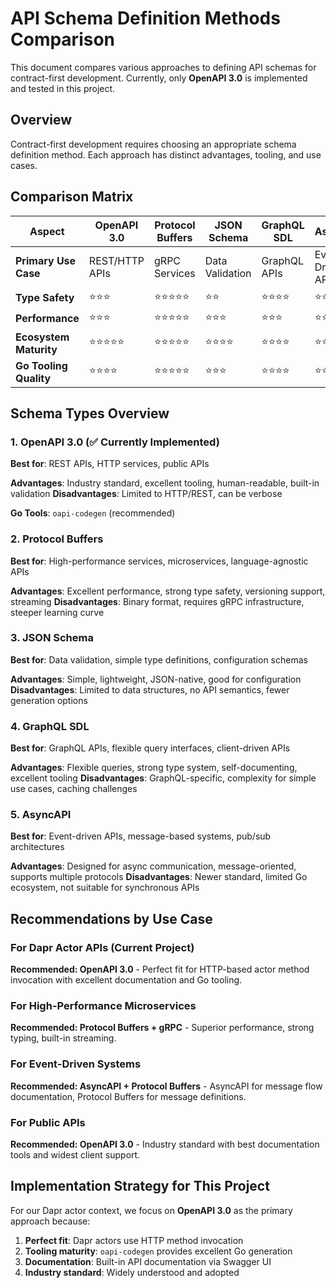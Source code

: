 # API Schema Definition Methods Comparison

This document compares various approaches to defining API schemas for contract-first development. Currently, only **OpenAPI 3.0** is implemented and tested in this project.

## Overview

Contract-first development requires choosing an appropriate schema definition method. Each approach has distinct advantages, tooling, and use cases.

## Comparison Matrix

| Aspect | OpenAPI 3.0 | Protocol Buffers | JSON Schema | GraphQL SDL | AsyncAPI |
|--------|-------------|------------------|-------------|-------------|----------|
| **Primary Use Case** | REST/HTTP APIs | gRPC Services | Data Validation | GraphQL APIs | Event-Driven APIs |
| **Type Safety** | ⭐⭐⭐ | ⭐⭐⭐⭐⭐ | ⭐⭐ | ⭐⭐⭐⭐ | ⭐⭐ |
| **Performance** | ⭐⭐⭐ | ⭐⭐⭐⭐⭐ | ⭐⭐⭐ | ⭐⭐⭐ | ⭐⭐⭐ |
| **Ecosystem Maturity** | ⭐⭐⭐⭐⭐ | ⭐⭐⭐⭐⭐ | ⭐⭐⭐⭐ | ⭐⭐⭐⭐ | ⭐⭐⭐ |
| **Go Tooling Quality** | ⭐⭐⭐⭐ | ⭐⭐⭐⭐⭐ | ⭐⭐⭐ | ⭐⭐⭐⭐ | ⭐⭐ |

## Schema Types Overview

### 1. OpenAPI 3.0 (✅ Currently Implemented)

**Best for**: REST APIs, HTTP services, public APIs

**Advantages**: Industry standard, excellent tooling, human-readable, built-in validation
**Disadvantages**: Limited to HTTP/REST, can be verbose

**Go Tools**: `oapi-codegen` (recommended)

### 2. Protocol Buffers

**Best for**: High-performance services, microservices, language-agnostic APIs

**Advantages**: Excellent performance, strong type safety, versioning support, streaming
**Disadvantages**: Binary format, requires gRPC infrastructure, steeper learning curve

### 3. JSON Schema

**Best for**: Data validation, simple type definitions, configuration schemas

**Advantages**: Simple, lightweight, JSON-native, good for configuration
**Disadvantages**: Limited to data structures, no API semantics, fewer generation options

### 4. GraphQL SDL

**Best for**: GraphQL APIs, flexible query interfaces, client-driven APIs

**Advantages**: Flexible queries, strong type system, self-documenting, excellent tooling
**Disadvantages**: GraphQL-specific, complexity for simple use cases, caching challenges

### 5. AsyncAPI

**Best for**: Event-driven APIs, message-based systems, pub/sub architectures

**Advantages**: Designed for async communication, message-oriented, supports multiple protocols
**Disadvantages**: Newer standard, limited Go ecosystem, not suitable for synchronous APIs

## Recommendations by Use Case

### For Dapr Actor APIs (Current Project)
**Recommended: OpenAPI 3.0** - Perfect fit for HTTP-based actor method invocation with excellent documentation and Go tooling.

### For High-Performance Microservices
**Recommended: Protocol Buffers + gRPC** - Superior performance, strong typing, built-in streaming.

### For Event-Driven Systems
**Recommended: AsyncAPI + Protocol Buffers** - AsyncAPI for message flow documentation, Protocol Buffers for message definitions.

### For Public APIs
**Recommended: OpenAPI 3.0** - Industry standard with best documentation tools and widest client support.

## Implementation Strategy for This Project

For our Dapr actor context, we focus on **OpenAPI 3.0** as the primary approach because:

1. **Perfect fit**: Dapr actors use HTTP method invocation
2. **Tooling maturity**: `oapi-codegen` provides excellent Go generation
3. **Documentation**: Built-in API documentation via Swagger UI
4. **Industry standard**: Widely understood and adopted